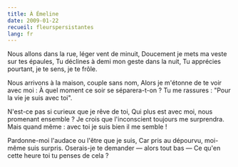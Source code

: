 ```yaml
---
title: À Émeline
date: 2009-01-22
recueil: fleurspersistantes
lang: fr
---
```


Nous allons dans la rue, léger vent de minuit,
Doucement je mets ma veste sur tes épaules,
Tu déclines à demi mon geste dans la nuit,
Tu apprécies pourtant, je te sens, je te frôle.

Nous arrivons à la maison, couple sans nom,
Alors je m'étonne de te voir avec moi :
À quel moment ce soir se séparera-t-on ?
Tu me rassures : "Pour la vie je suis avec toi".

N'est-ce pas si curieux que je rêve de toi,
Qui plus est avec moi, nous promenant ensemble ?
Je crois que l'inconscient toujours me surprendra.
Mais quand même : avec toi je suis bien il me semble !

Pardonne-moi l'audace ou l'être que je suis,
Car pris au dépourvu, moi-même suis surpris.
Oserais-je te demander — alors tout bas —
Ce qu'en cette heure toi tu penses de cela ?
